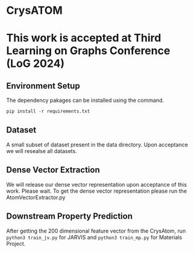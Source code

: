 # CrysATOM
# This work is accepted at Third Learning on Graphs Conference (LoG 2024)
## Environment Setup
The dependency pakages can be installed using the command.
```python
pip install -r requirements.txt
```

## Dataset
A small subset of dataset present in the data directory. Upon acceptance we will resealse all datasets.
## Dense Vector Extraction
We will release our dense vector representation upon acceptance of this work. Please wait.
To get the dense vector representation please run the AtomVectorExtractor.py

## Downstream Property Prediction
After getting the 200 dimensional feature vector from the CrysAtom, run ```python3 train_jv.py``` for JARVIS and ```python3 train_mp.py``` for Materials Project.
